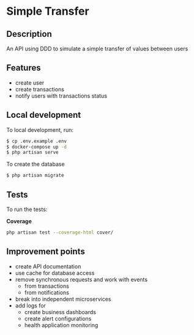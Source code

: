 # Simple Transfer

## Description
An API using DDD to simulate a simple transfer of values between users

## Features

- create user
- create transactions
- notify users with transactions status

## Local development

To local development, run:

```bash
$ cp .env.example .env
$ docker-compose up -d
$ php artisan serve
```

To create the database

```bash
$ php artisan migrate
```

## Tests

To run the tests:

**Coverage**
```bash
php artisan test --coverage-html cover/
```

## Improvement points

- create API documentation
- use cache for database access
- remove synchronous requests and work with events
  - from transactions
  - from notifications
- break into independent microservices
- add logs for
  - create business dashboards
  - create alert configurations
  - health application monitoring